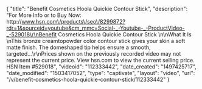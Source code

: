 {
    "title": "Benefit Cosmetics Hoola Quickie Contour Stick",
    "description": "For More Info or to Buy Now: http:\/\/www.hsn.com\/products\/seo\/8299872?rdr=1&sourceid=youtube&cm_mmc=Social-_-Youtube-_-ProductVideo-_-529018\r\nBenefit Cosmetics Hoola Quickie Contour Stick  \n\nWhat It Is \nThis bronze creamtopowder color contour stick gives your skin a soft matte finish. The domeshaped tip helps ensure a smooth, targeted...\r\nPrices shown on the previously recorded video may not represent the current price.  View hsn.com to view the current selling price. HSN Item #529018",
    "videoid": "112333442",
    "date_created": "1497425717",
    "date_modified": "1503417052",
    "type": "captivate",
    "layout": "video",
    "url": "\/v\/benefit-cosmetics-hoola-quickie-contour-stick\/112333442"
}